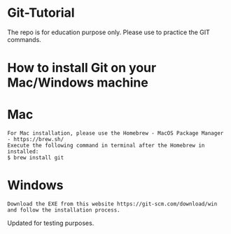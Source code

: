 # Git-Tutorial
The repo is for education purpose only. Please use to practice the GIT commands.

# How to install Git on your Mac/Windows machine
  # Mac
    For Mac installation, please use the Homebrew - MacOS Package Manager - https://brew.sh/
    Execute the following command in terminal after the Homebrew in installed:
    $ brew install git
  # Windows
    Download the EXE from this website https://git-scm.com/download/win and follow the installation process.

Updated for testing purposes.
